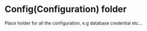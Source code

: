 # Config(Configuration) folder
Place holder for all the configuration, e.g database credential etc...